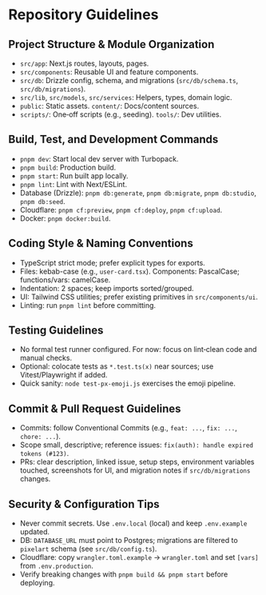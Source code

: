 # Repository Guidelines

## Project Structure & Module Organization
- `src/app`: Next.js routes, layouts, pages.
- `src/components`: Reusable UI and feature components.
- `src/db`: Drizzle config, schema, and migrations (`src/db/schema.ts`, `src/db/migrations`).
- `src/lib`, `src/models`, `src/services`: Helpers, types, domain logic.
- `public`: Static assets. `content/`: Docs/content sources.
- `scripts/`: One‑off scripts (e.g., seeding). `tools/`: Dev utilities.

## Build, Test, and Development Commands
- `pnpm dev`: Start local dev server with Turbopack.
- `pnpm build`: Production build.
- `pnpm start`: Run built app locally.
- `pnpm lint`: Lint with Next/ESLint.
- Database (Drizzle): `pnpm db:generate`, `pnpm db:migrate`, `pnpm db:studio`, `pnpm db:seed`.
- Cloudflare: `pnpm cf:preview`, `pnpm cf:deploy`, `pnpm cf:upload`.
- Docker: `pnpm docker:build`.

## Coding Style & Naming Conventions
- TypeScript strict mode; prefer explicit types for exports.
- Files: kebab-case (e.g., `user-card.tsx`). Components: PascalCase; functions/vars: camelCase.
- Indentation: 2 spaces; keep imports sorted/grouped.
- UI: Tailwind CSS utilities; prefer existing primitives in `src/components/ui`.
- Linting: run `pnpm lint` before committing.

## Testing Guidelines
- No formal test runner configured. For now: focus on lint‑clean code and manual checks.
- Optional: colocate tests as `*.test.ts(x)` near sources; use Vitest/Playwright if added.
- Quick sanity: `node test-px-emoji.js` exercises the emoji pipeline.

## Commit & Pull Request Guidelines
- Commits: follow Conventional Commits (e.g., `feat: ...`, `fix: ...`, `chore: ...`).
- Scope small, descriptive; reference issues: `fix(auth): handle expired tokens (#123)`.
- PRs: clear description, linked issue, setup steps, environment variables touched, screenshots for UI, and migration notes if `src/db/migrations` changes.

## Security & Configuration Tips
- Never commit secrets. Use `.env.local` (local) and keep `.env.example` updated.
- DB: `DATABASE_URL` must point to Postgres; migrations are filtered to `pixelart` schema (see `src/db/config.ts`).
- Cloudflare: copy `wrangler.toml.example` → `wrangler.toml` and set `[vars]` from `.env.production`.
- Verify breaking changes with `pnpm build && pnpm start` before deploying.

